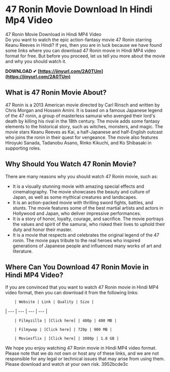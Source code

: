 # 47 Ronin Movie Download In Hindi Mp4 Video
 
 47 Ronin Movie Download in Hindi MP4 Video     
Do you want to watch the epic action-fantasy movie 47 Ronin starring Keanu Reeves in Hindi? If yes, then you are in luck because we have found some links where you can download 47 Ronin movie in Hindi MP4 video format for free. But before you proceed, let us tell you more about the movie and why you should watch it.
 
**DOWNLOAD ✔ [https://jinyurl.com/2A0TUm](https://jinyurl.com/2A0TUm)**


     
## What is 47 Ronin Movie About?
     
47 Ronin is a 2013 American movie directed by Carl Rinsch and written by Chris Morgan and Hossein Amini. It is based on a famous Japanese legend of the 47 ronin, a group of masterless samurai who avenged their lord's death by killing his rival in the 18th century. The movie adds some fantasy elements to the historical story, such as witches, monsters, and magic. The movie stars Keanu Reeves as Kai, a half-Japanese and half-English outcast who joins the ronin in their quest for vengeance. The movie also features Hiroyuki Sanada, Tadanobu Asano, Rinko Kikuchi, and Ko Shibasaki in supporting roles.
     
## Why Should You Watch 47 Ronin Movie?
     
There are many reasons why you should watch 47 Ronin movie, such as:

- It is a visually stunning movie with amazing special effects and cinematography. The movie showcases the beauty and culture of Japan, as well as some mythical creatures and landscapes.
- It is an action-packed movie with thrilling sword fights, battles, and stunts. The movie features some of the best martial artists and actors in Hollywood and Japan, who deliver impressive performances.
- It is a story of honor, loyalty, courage, and sacrifice. The movie portrays the values and spirit of the samurai, who risked their lives to uphold their duty and honor their master.
- It is a movie that respects and celebrates the original legend of the 47 ronin. The movie pays tribute to the real heroes who inspired generations of Japanese people and influenced many works of art and literature.

## Where Can You Download 47 Ronin Movie in Hindi MP4 Video?
     
If you are convinced that you want to watch 47 Ronin movie in Hindi MP4 video format, then you can download it from the following links:

        | Website | Link | Quality | Size |
| --- | --- | --- | --- |

        | Filmyzilla | [Click here] | 480p | 400 MB |

        | Filmywap | [Click here] | 720p | 900 MB |

        | Moviesflix | [Click here] | 1080p | 1.8 GB |

We hope you enjoy watching 47 Ronin movie in Hindi MP4 video format. Please note that we do not own or host any of these links, and we are not responsible for any legal or technical issues that may arise from using them. Please download and watch at your own risk.
 3952bcde3c
 
